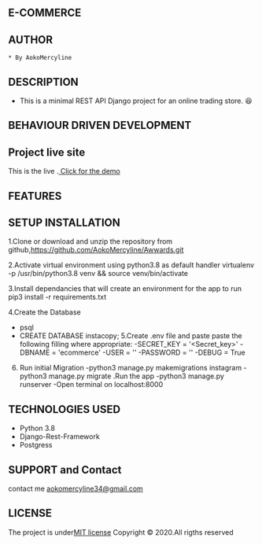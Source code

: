 ## E-COMMERCE


## AUTHOR
    * By AokoMercyline

## DESCRIPTION
* This is a minimal REST API Django project for an online trading store.
:satisfied:


## BEHAVIOUR DRIVEN DEVELOPMENT



## Project live site
  This is the live .[ Click for the demo]()
 

## FEATURES




## SETUP INSTALLATION

1.Clone or download and unzip the repository from github,https://github.com/AokoMercyline/Awwards.git

2.Activate virtual environment using python3.8 as default handler virtualenv -p /usr/bin/python3.8 venv && source venv/bin/activate

3.Install dependancies that will create an environment for the app to run pip3 install -r requirements.txt

4.Create the Database

* psql
* CREATE DATABASE instacopy;
5.Create .env file and paste paste the following filling where appropriate:
-SECRET_KEY = '<Secret_key>' 
-DBNAME = 'ecommerce' -USER = ''
 -PASSWORD = '' 
 -DEBUG = True
6.  Run initial Migration 
    -python3 manage.py makemigrations instagram 
    -python3 manage.py migrate .Run the app 
    -python3 manage.py runserver 
    -Open terminal on localhost:8000

## TECHNOLOGIES USED
* Python 3.8
* Django-Rest-Framework
* Postgress

## SUPPORT and Contact

contact me aokomercyline34@gmail.com

## LICENSE
The project is under[MIT license](/blob/master/LICENSE)
Copyright &copy; 2020.All rigths reserved
  